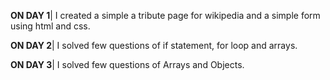 **ON DAY 1**| I created a simple a tribute page for wikipedia and a simple form using html and css. 

**ON DAY 2**| I solved few questions of if statement, for loop and arrays.

**ON DAY 3**| I solved few questions of Arrays and Objects.
